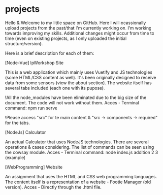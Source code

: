 # projects

Hello & Welcome to my little space on GitHub.
Here I will ocassionally upload projects from the past/that I'm currently working on.
I'm working towards improving my skills. Additional changes might occur from time to time (even on existing projects, as I only uploaded the initial structure/version).

Here is a brief description for each of them:


[Node-Vue] IpWorkshop Site

This is a web application which mainly uses Vuetify and JS technologies (some HTML/CSS content as well).
It's been originally designed to receive data from some sensors (view the about section).
The website itself has several tabs included (each one with its pupose).

!All the node_modules have been eliminated due to the big size of the document. The code will not work without them.
Acces - Terminal command: npm run serve

!Please access "src" for te main content & "src -> components -> required" for the tabs.



[NodeJs] Calculator

An actual Calculator that uses NodeJS technologies. There are several operations & cases considering. 
The list of commands can be seen using the cowsay module.
Acces - Terminal command: node index.js addition 2 3 (example)



[WebProgramming] Website

An assignment that uses the HTML and CSS web programming languages.
The content itself is a representation of a website - Footie Manager (old version).
Acces - Directly through the .html file.
